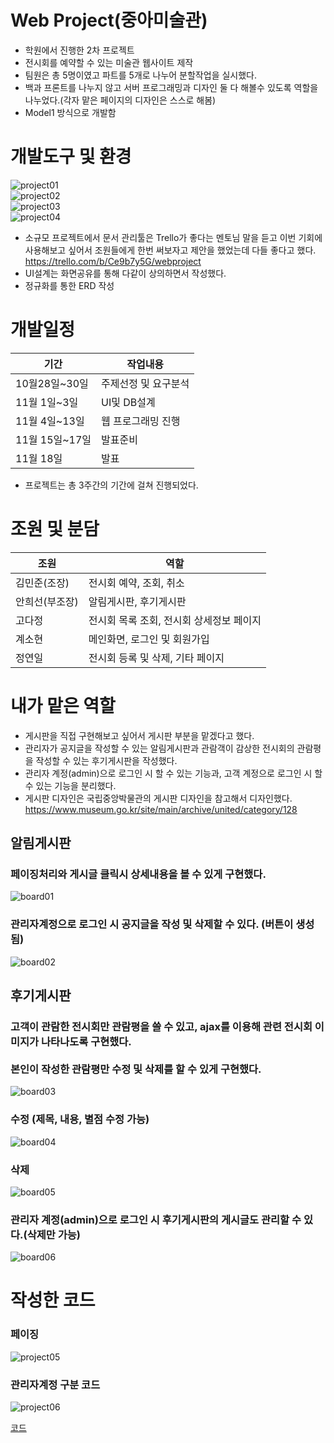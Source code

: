 # Web Project(중아미술관)

- 학원에서 진행한 2차 프로젝트
- 전시회를 예약할 수 있는 미술관 웹사이트 제작
- 팀원은 총 5명이였고 파트를 5개로 나누어 분할작업을 실시했다.
- 백과 프론트를 나누지 않고 서버 프로그래밍과 디자인 둘 다 해볼수 있도록 역할을 나누었다.(각자 맡은 페이지의 디자인은 스스로 해봄)
- Model1 방식으로 개발함

# 개발도구 및 환경
![project01](./images/project01.png)<br>
![project02](./images/project02.png)<br>
![project03](./images/project03.png)<br>
![project04](./images/project04.png)


- 소규모 프로젝트에서 문서 관리툴은 Trello가 좋다는 멘토님 말을 듣고 이번 기회에 사용해보고 싶어서 조원들에게 한번 써보자고 제안을 했었는데 다들 좋다고 했다.<br><https://trello.com/b/Ce9b7y5G/webproject>
- UI설계는 화면공유를 통해 다같이 상의하면서 작성했다.
- 정규화를 통한 ERD 작성

# 개발일정
|기간|작업내용|
|----|--------|
|10월28일~30일|주제선정 및 요구분석|
|11월 1일~3일| UI및 DB설계|
|11월 4일~13일| 웹 프로그래밍 진행|
|11월 15일~17일| 발표준비|
|11월 18일|발표|

- 프로젝트는 총 3주간의 기간에 걸쳐 진행되었다.


# 조원 및 분담
|조원|역할|
|---|----|
|김민준(조장)|전시회 예약, 조회, 취소|
|안희선(부조장)|알림게시판, 후기게시판|
|고다정|전시회 목록 조회, 전시회 상세정보 페이지|
|계소현|메인화면, 로그인 및 회원가입|
|정연일|전시회 등록 및 삭제, 기타 페이지|

# 내가 맡은 역할
- 게시판을 직접 구현해보고 싶어서 게시판 부분을 맡겠다고 했다.
- 관리자가 공지글을 작성할 수 있는 알림게시판과 관람객이 감상한 전시회의 관람평을 작성할 수 있는 후기게시판을 작성했다.
- 관리자 계정(admin)으로 로그인 시 할 수 있는 기능과, 고객 계정으로 로그인 시 할 수 있는 기능을 분리했다.
- 게시판 디자인은 국립중앙박물관의 게시판 디자인을 참고해서 디자인했다. <https://www.museum.go.kr/site/main/archive/united/category/128>

## 알림게시판

### 페이징처리와 게시글 클릭시 상세내용을 볼 수 있게 구현했다.
![board01](https://user-images.githubusercontent.com/76865340/143873090-b859f14e-5ca1-4da6-8261-e7394a9611d5.gif)
### 관리자계정으로 로그인 시 공지글을 작성 및 삭제할 수 있다. (버튼이 생성됨)
![board02](https://user-images.githubusercontent.com/76865340/143873168-4a686b10-2eb5-4bfa-b11f-98b2621edc78.gif)
## 후기게시판

### 고객이 관람한 전시회만 관람평을 쓸 수 있고, ajax를 이용해 관련 전시회 이미지가 나타나도록 구현했다.<br><br>본인이 작성한 관람평만 수정 및 삭제를 할 수 있게 구현했다.
![board03](https://user-images.githubusercontent.com/76865340/143873202-6888b750-d719-42f3-93ae-2aea5a88fc4a.gif)

### 수정 (제목, 내용, 별점 수정 가능)
![board04](https://user-images.githubusercontent.com/76865340/143873232-84b19336-7e41-4bad-ac6b-b805d860067c.gif)
### 삭제
![board05](https://user-images.githubusercontent.com/76865340/143873272-1d4e01bb-6798-4e30-932f-e8e523f27768.gif)

### 관리자 계정(admin)으로 로그인 시 후기게시판의 게시글도 관리할 수 있다.(삭제만 가능)
![board06](https://user-images.githubusercontent.com/76865340/143873314-d139b128-a4df-4374-be97-0b091c6b801b.gif)

# 작성한 코드
### 페이징
![project05](./images/project05.png)

### 관리자계정 구분 코드
![project06](./images/project06.png)

[코드](./src/main/webapp/projectfile/notice.jsp)
